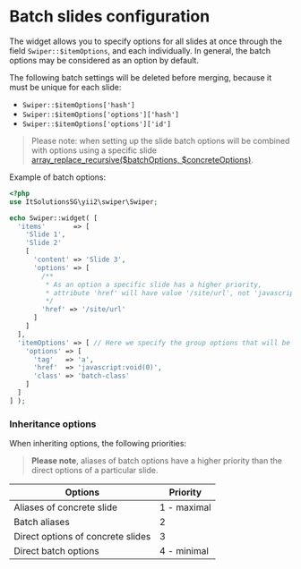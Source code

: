 # Batch slides configuration

The widget allows you to specify options for all slides at once through the field `Swiper::$itemOptions`, 
and each individually. 
In general, the batch options may be considered as an option by default.

The following batch settings will be deleted before merging,
because it must be unique for each slide:

* `Swiper::$itemOptions['hash']`
* `Swiper::$itemOptions['options']['hash']`
* `Swiper::$itemOptions['options']['id']`

> Please note: when setting up the slide batch options will be combined with options using a specific slide 
  [array_replace_recursive($batchOptions, $concreteOptions)](https://php.net/manual/ru/function.array-replace-recursive.php).

Example of batch options:

```PHP
<?php
use ItSolutionsSG\yii2\swiper\Swiper;

echo Swiper::widget( [
  'items'       => [
    'Slide 1',
    'Slide 2'
    [
      'content' => 'Slide 3', 
      'options' => [
        /**
         * As an option a specific slide has a higher priority,
         * attribute 'href' will have value '/site/url', not 'javascript:void(0)'
         */
        'href' => '/site/url'
      ]
    ]
  ],
  'itemOptions' => [ // Here we specify the group options that will be applied to all slides
    'options' => [
      'tag'   => 'a',
      'href'  => 'javascript:void(0)',
      'class' => 'batch-class'
    ]
  ]
] );
```

### Inheritance options

When inheriting options, the following priorities:

> **Please note**, aliases of batch options have a higher priority than the direct options of a particular slide.

| Options                             | Priority         |
| ----------------------------------- | ---------------- |
| Aliases of concrete slide           | 1 - maximal      |
| Batch aliases                       | 2                |
| Direct options of concrete slides   | 3                |
| Direct batch options                | 4 - minimal      |

